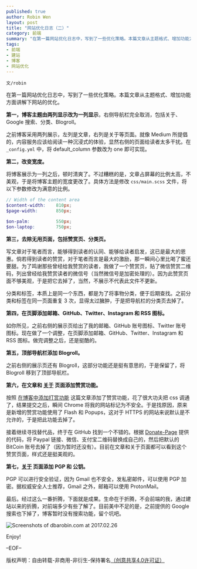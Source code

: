 ```yaml
---
published: true
author: Robin Wen
layout: post
title: "网站优化日志（二）"
category: 前端
summary: "在第一篇网站优化日志中，写到了一些优化策略。本篇文章从主题格式、增加功能方面讲解下网站的优化。第一，博客主题由两列显示改为一列显示，右侧导航栏完全取消，包括关于、Google 搜索、分类、Blogroll。第二，改变宽度。第三，去除无用页面，包括赞赏页、分类页。第四，在页脚添加邮箱、GitHub、Twitter、Instagram 和 RSS 图标。第五，顶部导航栏添加 Blogroll。第六，在文章和关于页面添加赞赏功能。第七，关于页面添加 PGP 和 公钥。最后。经过这么一番折腾，下面就是成果。生命在于折腾，不会前端的我，通过建站以来的折腾，对前端多少有些了解了。目前美中不足的是，之前提供的 Google 搜索也下掉了，博客暂时没有搜索功能，留个坑吧。"
tags:
- 前端
- 建站
- 博客
- 网站优化
---
```


`文/robin`

在第一篇网站优化日志中，写到了一些优化策略。本篇文章从主题格式、增加功能方面讲解下网站的优化。

**第一，博客主题由两列显示改为一列显示**，右侧导航栏完全取消，包括关于、Google 搜索、分类、Blogroll。

之前博客采用两列展示，左列是文章，右列是关于等页面。就像 Medium 所提倡的，内容服务应该给阅读一种沉浸式的体验，显然右侧的页面给读者太多干扰。在 `_config.yml` 中，将 default_column 参数改为 one 即可实现。

**第二，改变宽度。**

将博客展示为一列之后，顿时清爽了。不过糟糕的是，文章占屏幕的比例太高，不美观，于是将博客主题的宽度更改了。具体方法是修改 `css/main.scss` 文件，将以下参数修改为满意的比例。

``` scss
// Width of the content area
$content-width:    810px;
$page-width:       850px;

$on-palm:          550px;
$on-laptop:        750px;
```

**第三，去除无用页面，包括赞赏页、分类页。**

写文章对于笔者而言，能够得到读者的认同、能够给读者启发，这已是最大的恩惠。倘若得到读者的赞赏，对于笔者而言是最大的激励，那一瞬间心里比喝了蜜还要甜。为了鸣谢那些曾经给我赞赏的读者，我做了一个赞赏页，贴了微信赞赏二维码，列出曾经给我赞赏读者的微信号（当然微信号是加密处理的）。因为此赞赏页面不够美观，于是把它去掉了，当然，不展示不代表此文件不更新。

分类和标签，本质上是同一个东西，都是为了将事物分类，便于后期查找。之前分类和标签在同一页面重复 3 次，显得太过臃肿，于是把导航栏的分类页去掉了。

**第四，在页脚添加邮箱、GitHub、Twitter、Instagram 和 RSS 图标。**

如你所见，之前右侧的展示页给出了我的邮箱、GitHub 账号图标、Twitter 账号图标。现在做了一个调整，在页脚添加邮箱、GitHub、Twitter、Instagram 和 RSS 图标。做完调整之后，还是挺酷的。

**第五，顶部导航栏添加 Blogroll。**

之前右侧的展示页还有 Blogroll，这部分功能还是挺有意思的，于是保留了，将 Blogroll 移到了顶部导航栏。

**第六，在文章和 [关于](https://dbarobin.com/about) 页面添加赞赏功能。**

按照 [在博客中添加打赏功能](http://lilian.info/blog/2016/12/AddPayFunction.html) 这篇文章添加了赞赏功能，花了很大功夫把 css 调通了，结果提交之后，瞬间 Chrome 将我的网站标记为不安全。于是找原因，原来是新增的赞赏功能使用了 Flash 和 Popups，这对于 HTTPS 的网站来说默认是不允许的，于是把此功能去掉了。

接着继续寻找替代品，终于在 GitHub 找到一个不错的。根据 [Donate-Page](https://github.com/Kaiyuan/donate-page) 提供的代码，将 Paypal 链接、微信、支付宝二维码替换成自己的，然后把默认的 BitCoin 账号去掉了（因为暂时还没有）。目前在文章和关于页面都可以看到这个赞赏页面，样式还是挺美观的。

**第七，[关于](https://dbarobin.com/about) 页面添加 PGP 和 公钥。**

PGP 可以进行安全验证，因为 Gmail 也不安全，发私密邮件，可以使用 PGP 加密。据权威安全人士推荐，Gmail 之外，邮箱可以使用 ProtonMail。

最后。经过这么一番折腾，下面就是成果。生命在于折腾，不会前端的我，通过建站以来的折腾，对前端多少有些了解了。目前美中不足的是，之前提供的 Google 搜索也下掉了，博客暂时没有搜索功能，留个坑吧。

![Screenshots of dbarobin.com at 2017.02.26](https://dbarobin.com/images/dbarobin.com.screenshots.170226.png)

Enjoy!

–EOF–

版权声明：自由转载-非商用-非衍生-保持署名<a href="http://creativecommons.org/licenses/by-nc-nd/4.0/deed.zh" target="_blank">（创意共享4.0许可证）</a>
